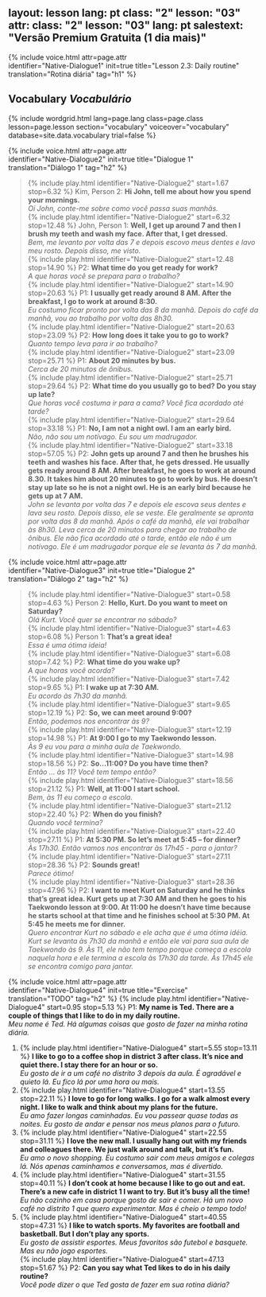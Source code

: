 layout: lesson
lang: pt
class: "2"
lesson: "03"
attr:
  class: "2"
  lesson: "03"
  lang: pt
salestext: "Versão Premium Gratuita (1 dia mais)"
---

{%  include voice.html attr=page.attr  
	identifier="Native-Dialogue1"  init=true
	title="Lesson 2.3: Daily routine"        
	translation="Rotina diária"
    tag="h1" %}

## Vocabulary   *Vocabulário*

{% include wordgrid.html lang=page.lang
		class=page.class 
		lesson=page.lesson 
		section="vocabulary"
		voiceover="vocabulary"
		database=site.data.vocabulary 
		trial=false %}

{%  include voice.html attr=page.attr  
	identifier="Native-Dialogue2"  init=true
	title="Dialogue 1"        
	translation="Diálogo 1"
    tag="h2" %}

> {% include play.html identifier="Native-Dialogue2" start=1.67 stop=6.32 %} Kim, Person 2: **Hi John, tell me about how you spend your mornings.**  
> *Oi John, conte-me sobre como você passa suas manhãs.*   
> {% include play.html identifier="Native-Dialogue2" start=6.32 stop=12.48 %} John, Person 1: **Well, I get up around 7 and then I brush my teeth and wash my face. After that, I get dressed.**   
> *Bem, me levanto por volta das 7 e depois escovo meus dentes e lavo meu rosto. Depois disso, me visto.*   
> {% include play.html identifier="Native-Dialogue2" start=12.48 stop=14.90 %} P2: **What time do you get ready for work?**   
> *A que horas você se prepara para o trabalho?*  
> {% include play.html identifier="Native-Dialogue2" start=14.90 stop=20.63 %} P1: **I usually get ready around 8 AM. After the breakfast, I go to work at around 8:30.**  
> *Eu costumo ficar pronto por volta das 8 da manhã. Depois do café da manhã, vou ao trabalho por volta das 8h30.*   
> {% include play.html identifier="Native-Dialogue2" start=20.63 stop=23.09 %} P2: **How long does it take you to go to work?**   
> *Quanto tempo leva para ir ao trabalho?*   
> {% include play.html identifier="Native-Dialogue2" start=23.09 stop=25.71 %} P1: **About 20 minutes by bus.**  
> *Cerca de 20 minutos de ônibus.*   
> {% include play.html identifier="Native-Dialogue2" start=25.71 stop=29.64 %} P2: **What time do you usually go to bed? Do you stay up late?**  
> *Que horas você costuma ir para a cama? Você fica acordado até tarde?*   
> {% include play.html identifier="Native-Dialogue2" start=29.64 stop=33.18 %} P1: **No, I am not a night owl. I am an early bird.**   
> *Não, não sou um notívago. Eu sou um madrugador.*   
> {% include play.html identifier="Native-Dialogue2" start=33.18 stop=57.05 %} P2: **John gets up around 7 and then he brushes his teeth and washes his face. After that, he gets dressed. He usually gets ready around 8 AM. After breakfast, he goes to work at around 8.30. It takes him about 20 minutes to go to work by bus. He doesn’t stay up late so he is not a night owl. He is an early bird because he gets up at 7 AM.**  
> *John se levanta por volta das 7 e depois ele escova seus dentes e lava seu rosto. Depois disso, ele se veste. Ele geralmente se apronta por volta das 8 da manhã. Após o café da manhã, ele vai trabalhar às 8h30. Leva cerca de 20 minutos para chegar ao trabalho de ônibus. Ele não fica acordado até o tarde, então ele não é um notívago. Ele é um madrugador porque ele se levanta às 7 da manhã.*   
 
{%  include voice.html attr=page.attr  
	identifier="Native-Dialogue3"  init=true
	title="Dialogue 2"        
	translation="Diálogo 2"
    tag="h2" %} 
 
> {% include play.html identifier="Native-Dialogue3" start=0.58 stop=4.63 %} Person 2: **Hello, Kurt. Do you want to meet on Saturday?**   
> *Olá Kurt. Você quer se encontrar no sábado?*  
> {% include play.html identifier="Native-Dialogue3" start=4.63 stop=6.08 %} Person 1: **That’s a great idea!**  
> *Essa é uma ótima ideia!*   
> {% include play.html identifier="Native-Dialogue3" start=6.08 stop=7.42 %} P2: **What time do you wake up?**   
> *A que horas você acorda?*   
> {% include play.html identifier="Native-Dialogue3" start=7.42 stop=9.65 %} P1: **I wake up at 7:30 AM.**   
> *Eu acordo às 7h30 da manhã.*   
> {% include play.html identifier="Native-Dialogue3" start=9.65 stop=12.19 %} P2: **So, we can meet around 9:00?**  
> *Então, podemos nos encontrar às 9?*   
> {% include play.html identifier="Native-Dialogue3" start=12.19 stop=14.98 %} P1: **At 9:00 I go to my Taekwondo lesson.**  
> *Às 9 eu vou para a minha aula de Taekwondo.*   
> {% include play.html identifier="Native-Dialogue3" start=14.98 stop=18.56 %} P2: **So…11:00? Do you have time then?**   
> *Então ... às 11? Você tem tempo então?*  
> {% include play.html identifier="Native-Dialogue3" start=18.56 stop=21.12 %} P1: **Well, at 11:00 I start school.**  
> *Bem, às 11 eu começo a escola.*   
> {% include play.html identifier="Native-Dialogue3" start=21.12 stop=22.40 %} P2: **When do you finish?**  
> *Quando você termina?*  
> {% include play.html identifier="Native-Dialogue3" start=22.40 stop=27.11 %} P1: **At 5:30 PM. So let’s meet at 5:45 – for dinner?**  
> *Às 17h30. Então vamos nos encontrar às 17h45 - para o jantar?*  
> {% include play.html identifier="Native-Dialogue3" start=27.11 stop=28.36 %} P2: **Sounds great!**   
> *Parece ótimo!*     
>{% include play.html identifier="Native-Dialogue3" start=28.36 stop=47.96 %} P2: **I want to meet Kurt on Saturday and he thinks that’s great idea. Kurt gets up at 7:30 AM and then he goes to his Taekwondo lesson at 9:00. At 11:00 he doesn’t have time because he starts school at that time and he finishes school at 5:30 PM. At 5:45 he meets me for dinner.**    
> *Quero encontrar Kurt no sábado e ele acha que é uma ótima idéia. Kurt se levanta às 7h30 da manhã e então ele vai para sua aula de Taekwondo às 9. Às 11, ele não tem tempo porque começa a escola naquela hora e ele termina a escola às 17h30 da tarde. Às 17h45 ele se encontra comigo para jantar.*  


{%  include voice.html attr=page.attr  
	identifier="Native-Dialogue4"  init=true
	title="Exercise"        
	translation="TODO"
    tag="h2" %} 
{% include play.html identifier="Native-Dialogue4" start=0.95 stop=5.13 %} P1: **My name is Ted. There are a couple of things that I like to do in my daily routine.**  
*Meu nome é Ted. Há algumas coisas que gosto de fazer na minha rotina diária.*  
1. {% include play.html identifier="Native-Dialogue4" start=5.55 stop=13.11 %} **I like to go to a coffee shop in district 3 after class. It’s nice and quiet there. I stay there for an hour or so.**   
*Eu gosto de ir a um café no distrito 3 depois da aula. É agradável e quieto lá. Eu fico lá por uma hora ou mais.*   
2. {% include play.html identifier="Native-Dialogue4" start=13.55 stop=22.11 %} **I love to go for long walks. I go for a walk almost every night. I like to walk and think about my plans for the future.**   
*Eu amo fazer longas caminhadas. Eu vou passear quase todas as noites. Eu gosto de andar e pensar nos meus planos para o futuro.*   
3. {% include play.html identifier="Native-Dialogue4" start=22.55 stop=31.11 %} **I love the new mall. I usually hang out with my friends and colleagues there. We just walk around and talk, but it’s fun.**   
*Eu amo o novo shopping. Eu costumo sair com meus amigos e colegas lá. Nós apenas caminhamos e conversamos, mas é divertido.*   
4. {% include play.html identifier="Native-Dialogue4" start=31.55 stop=40.11 %} **I don’t cook at home because I like to go out and eat. There’s a new cafe in district 1 I want to try. But it’s busy all the time!**    
*Eu não cozinho em casa porque gosto de sair e comer. Há um novo café no distrito 1 que quero experimentar. Mas é cheio o tempo todo!*    
5. {% include play.html identifier="Native-Dialogue4" start=40.55 stop=47.31 %} **I like to watch sports. My favorites are football and basketball. But I don’t play any sports.**    
*Eu gosto de assistir esportes. Meus favoritos são futebol e basquete. Mas eu não jogo esportes.*    
{% include play.html identifier="Native-Dialogue4" start=47.13 stop=51.67 %} P2: **Can you say what Ted likes to do in his daily routine?**   
*Você pode dizer o que Ted gosta de fazer em sua rotina diária?*   
